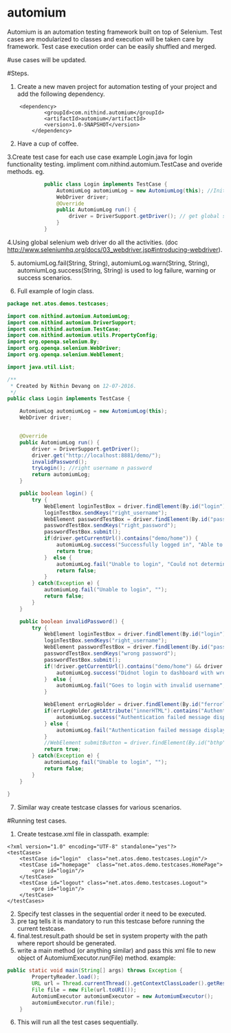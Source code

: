 # automium
Automium is an automation testing framework built on top of Selenium. Test cases are modularized to classes and execution will be taken care by framework. Test case execution order can be easily shuffled and merged.


#use cases will be updated.

#Steps.

1. Create a new maven project for automation testing of your project and add the following dependency.
```
	<dependency>
            <groupId>com.nithind.automium</groupId>
            <artifactId>automium</artifactId>
            <version>1.0-SNAPSHOT</version>
        </dependency>
```
		
2. Have a cup of coffee.

3.Create test case for each use case example Login.java for login functionality testing. impliment com.nithind.automium.TestCase and overide methods.
			eg.
			
```java
			public class Login implements TestCase {
				AutomiumLog automiumLog = new AutomiumLog(this); //Initiate automiumLog
				WebDriver driver;
				@Override
				public AutomiumLog run() {
					driver = DriverSupport.getDriver(); // get global selenium web driver.
				}
			}
```
4.Using global selenium web driver do all the activities. (doc http://www.seleniumhq.org/docs/03_webdriver.jsp#introducing-webdriver).

5. automiumLog.fail(String, String), automiumLog.warn(String, String), automiumLog.success(String, String) is used to log failure, warning or success scenarios.

6. Full example of login class.
```java
package net.atos.demos.testcases;

import com.nithind.automium.AutomiumLog;
import com.nithind.automium.DriverSupport;
import com.nithind.automium.TestCase;
import com.nithind.automium.utils.PropertyConfig;
import org.openqa.selenium.By;
import org.openqa.selenium.WebDriver;
import org.openqa.selenium.WebElement;

import java.util.List;

/**
 * Created by Nithin Devang on 12-07-2016.
 */
public class Login implements TestCase {

    AutomiumLog automiumLog = new AutomiumLog(this);
    WebDriver driver;


    @Override
    public AutomiumLog run() {
        driver = DriverSupport.getDriver();
        driver.get("http://localhost:8881/demo/");
        invalidPassword();
        tryLogin(); //right username n password
        return automiumLog;
    }

    public boolean login() {
        try {
            WebElement loginTestBox = driver.findElement(By.id("login"));
            loginTestBox.sendKeys("right_username");
            WebElement passwordTestBox = driver.findElement(By.id("password"));
            passwordTestBox.sendKeys("right_password");
            passwordTestBox.submit();
            if(driver.getCurrentUrl().contains("demo/home")) {
                automiumLog.success("Successfully logged in", "Able to determine home url");
                return true;
            }  else {
                automiumLog.fail("Unable to login", "Could not determine home page URL");
                return false;
            }
        } catch(Exception e) {
            automiumLog.fail("Unable to login", "");
            return false;
        }
    }

    public boolean invalidPassword() {
        try {
            WebElement loginTestBox = driver.findElement(By.id("login"));
            loginTestBox.sendKeys("right_username");
            WebElement passwordTestBox = driver.findElement(By.id("password"));
            passwordTestBox.sendKeys("wrong password");
            passwordTestBox.submit();
            if(!driver.getCurrentUrl().contains("demo/home") && driver.getCurrentUrl().contains("demo/login")) {
                automiumLog.success("Didnot login to dashboard with wrong password", "Was able to determine login URL");
            }  else {
                automiumLog.fail("Goes to login with invalid username", "Username : dummyUsername");
            }

            WebElement errLogHolder = driver.findElement(By.id("ferrorlg"));
            if(errLogHolder.getAttribute("innerHTML").contains("Authentication failed.")) {
                automiumLog.success("Authentication failed message displayed", "");
            } else {
                automiumLog.fail("Authentication failed message displayed  not displayed", "");
            }
            //WebElement submitButton = driver.findElement(By.id("bthp"));
            return true;
        } catch(Exception e) {
            automiumLog.fail("Unable to login", "");
            return false;
        }
    }
    
}

```

7. Similar way create testcase classes for various scenarios.

#Running test cases.

1. Create testcase.xml file in classpath.
    example:
```
<?xml version="1.0" encoding="UTF-8" standalone="yes"?>
<testCases>
    <testCase id="login"  class="net.atos.demo.testcases.Login"/>
    <testCase id="homepage"  class="net.atos.demo.testcases.HomePage">
        <pre id="login"/>
    </testCase>
    <testCase id="logout" class="net.atos.demo.testcases.Logout">
        <pre id="login"/>
    </testCase>
</testCases>

```
2. Specify test classes in the sequential order it need to be executed.
3. pre tag tells it is mandatory to run this testcase before running the current testcase.
4. final.test.result.path should be set in system property with the path where report should be generated.
5. write a main method (or anything similar) and pass this xml file to new object of AutomiumExecutor.run(File) method.
example:
```java
public static void main(String[] args) throws Exception {
        PropertyReader.load();
        URL url = Thread.currentThread().getContextClassLoader().getResource("testcase.xml");
        File file = new File(url.toURI());
        AutomiumExecutor automiumExecutor = new AutomiumExecutor();
        automiumExecutor.run(file);
    }
```
6. This will run all the test cases sequentially.
